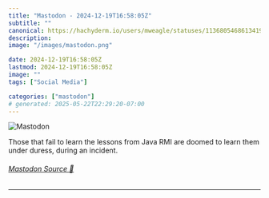 ```yaml
---
title: "Mastodon - 2024-12-19T16:58:05Z"
subtitle: ""
canonical: https://hachyderm.io/users/mweagle/statuses/113680546861341959
description:
image: "/images/mastodon.png"

date: 2024-12-19T16:58:05Z
lastmod: 2024-12-19T16:58:05Z
image: ""
tags: ["Social Media"]

categories: ["mastodon"]
# generated: 2025-05-22T22:29:20-07:00
---
```

![Mastodon](/images/mastodon.png)

<p>Those that fail to learn the lessons from Java RMI are doomed to learn them under duress, during an incident.</p>


###### [Mastodon Source 🐘](https://hachyderm.io/@mweagle/113680546861341959)

___
